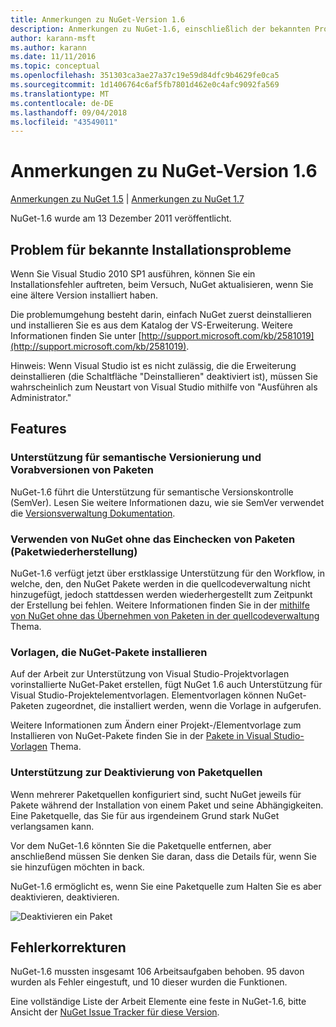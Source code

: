 ```yaml
---
title: Anmerkungen zu NuGet-Version 1.6
description: Anmerkungen zu NuGet-1.6, einschließlich der bekannten Probleme, Fehlerkorrekturen, hinzugefügter Features und DCRs.
author: karann-msft
ms.author: karann
ms.date: 11/11/2016
ms.topic: conceptual
ms.openlocfilehash: 351303ca3ae27a37c19e59d84dfc9b4629fe0ca5
ms.sourcegitcommit: 1d1406764c6af5fb7801d462e0c4afc9092fa569
ms.translationtype: MT
ms.contentlocale: de-DE
ms.lasthandoff: 09/04/2018
ms.locfileid: "43549011"
---
```

 # <a name="nuget-16-release-notes"></a>Anmerkungen zu NuGet-Version 1.6

[Anmerkungen zu NuGet 1.5](../release-notes/nuget-1.5.md) | [Anmerkungen zu NuGet 1.7](../release-notes/nuget-1.7.md)

NuGet-1.6 wurde am 13 Dezember 2011 veröffentlicht.

## <a name="known-installation-issue"></a>Problem für bekannte Installationsprobleme
Wenn Sie Visual Studio 2010 SP1 ausführen, können Sie ein Installationsfehler auftreten, beim Versuch, NuGet aktualisieren, wenn Sie eine ältere Version installiert haben.

Die problemumgehung besteht darin, einfach NuGet zuerst deinstallieren und installieren Sie es aus dem Katalog der VS-Erweiterung.  Weitere Informationen finden Sie unter [http://support.microsoft.com/kb/2581019](http://support.microsoft.com/kb/2581019).

Hinweis: Wenn Visual Studio ist es nicht zulässig, die die Erweiterung deinstallieren (die Schaltfläche "Deinstallieren" deaktiviert ist), müssen Sie wahrscheinlich zum Neustart von Visual Studio mithilfe von "Ausführen als Administrator."

## <a name="features"></a>Features

### <a name="support-for-semantic-versioning-and-prerelease-packages"></a>Unterstützung für semantische Versionierung und Vorabversionen von Paketen
NuGet-1.6 führt die Unterstützung für semantische Versionskontrolle (SemVer). Lesen Sie weitere Informationen dazu, wie sie SemVer verwendet die [Versionsverwaltung Dokumentation](../create-packages/prerelease-packages.md).

### <a name="using-nuget-without-checking-in-packages-package-restore"></a>Verwenden von NuGet ohne das Einchecken von Paketen (Paketwiederherstellung)
NuGet-1.6 verfügt jetzt über erstklassige Unterstützung für den Workflow, in welche, den, den NuGet Pakete werden in die quellcodeverwaltung nicht hinzugefügt, jedoch stattdessen werden wiederhergestellt zum Zeitpunkt der Erstellung bei fehlen. Weitere Informationen finden Sie in der [mithilfe von NuGet ohne das Übernehmen von Paketen in der quellcodeverwaltung](../consume-packages/packages-and-source-control.md) Thema.

### <a name="item-templates-that-install-nuget-packages"></a>Vorlagen, die NuGet-Pakete installieren
Auf der Arbeit zur Unterstützung von Visual Studio-Projektvorlagen vorinstallierte NuGet-Paket erstellen, fügt NuGet 1.6 auch Unterstützung für Visual Studio-Projektelementvorlagen. Elementvorlagen können NuGet-Paketen zugeordnet, die installiert werden, wenn die Vorlage in aufgerufen.

Weitere Informationen zum Ändern einer Projekt-/Elementvorlage zum Installieren von NuGet-Pakete finden Sie in der [Pakete in Visual Studio-Vorlagen](../visual-studio-extensibility/visual-studio-templates.md) Thema.

### <a name="support-for-disabling-package-sources"></a>Unterstützung zur Deaktivierung von Paketquellen
Wenn mehrerer Paketquellen konfiguriert sind, sucht NuGet jeweils für Pakete während der Installation von einem Paket und seine Abhängigkeiten. Eine Paketquelle, das Sie für aus irgendeinem Grund stark NuGet verlangsamen kann.

Vor dem NuGet-1.6 könnten Sie die Paketquelle entfernen, aber anschließend müssen Sie denken Sie daran, dass die Details für, wenn Sie sie hinzufügen möchten in back.

NuGet-1.6 ermöglicht es, wenn Sie eine Paketquelle zum Halten Sie es aber deaktivieren, deaktivieren.

![Deaktivieren ein Paket](./media/package-source-with-disabled-source.png)

## <a name="bug-fixes"></a>Fehlerkorrekturen
NuGet-1.6 mussten insgesamt 106 Arbeitsaufgaben behoben. 95 davon wurden als Fehler eingestuft, und 10 dieser wurden die Funktionen.

Eine vollständige Liste der Arbeit Elemente eine feste in NuGet-1.6, bitte Ansicht der [NuGet Issue Tracker für diese Version](http://nuget.codeplex.com/workitem/list/advanced?keyword=&status=Closed&type=All&priority=All&release=NuGet%201.6&assignedTo=All&component=All&sortField=Votes&sortDirection=Descending&page=0).
